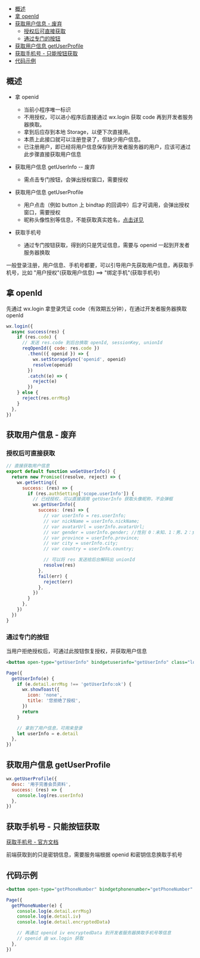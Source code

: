 - [概述](#概述)
- [拿 openId](#拿-openid)
- [获取用户信息 - 废弃](#获取用户信息---废弃)
  - [授权后可直接获取](#授权后可直接获取)
  - [通过专门的按钮](#通过专门的按钮)
- [获取用户信息 getUserProfile](#获取用户信息-getuserprofile)
- [获取手机号 - 只能按钮获取](#获取手机号---只能按钮获取)
- [代码示例](#代码示例)

## 概述

- 拿 openid

  - 当前小程序唯一标识
  - 不用授权，可以进小程序后直接通过 wx.login 获取 code 再到开发者服务器换取。
  - 拿到后应存到本地 Storage，以便下次直接用。
  - 本质上此接口就可以注册登录了，但缺少用户信息。
  - 已注册用户，即已经将用户信息保存到开发者服务器的用户，应该可通过此步骤直接获取用户信息

- 获取用户信息 getUserInfo -- 废弃

  - 需点击专门按钮，会弹出授权窗口，需要授权

- 获取用户信息 getUserProfile

  - 用户点击（例如 button 上 bindtap 的回调中）后才可调用，会弹出授权窗口，需要授权
  - 昵称头像性别等信息，不能获取真实姓名，[点击详见](https://developers.weixin.qq.com/miniprogram/dev/api/open-api/user-info/UserInfo.html)

- 获取手机号
  - 通过专门按钮获取，得到的只是凭证信息，需要与 openid 一起到开发者服务器换取

一般登录注册，用户信息、手机号都要，可以引导用户先获取用户信息，再获取手机号，比如 "用户授权"(获取用户信息) ==> "绑定手机"(获取手机号)

## 拿 openId

先通过 wx.login 拿登录凭证 code（有效期五分钟），在通过开发者服务器换取 openId

```js
wx.login({
  async success(res) {
    if (res.code) {
      // 发送 res.code 到后台换取 openId, sessionKey, unionId
      reqOpenId({ code: res.code })
        .then(({ openid }) => {
          wx.setStorageSync('openid', openid)
          resolve(openid)
        })
        .catch((e) => {
          reject(e)
        })
    } else {
      reject(res.errMsg)
    }
  },
})
```

## 获取用户信息 - 废弃

### 授权后可直接获取

```js
// 直接获取用户信息
export default function wxGetUserInfo() {
  return new Promise((resolve, reject) => {
    wx.getSetting({
      success: (res) => {
        if (res.authSetting['scope.userInfo']) {
          // 已经授权，可以直接调用 getUserInfo 获取头像昵称，不会弹框
          wx.getUserInfo({
            success: (res) => {
              // var userInfo = res.userInfo;
              // var nickName = userInfo.nickName;
              // var avatarUrl = userInfo.avatarUrl;
              // var gender = userInfo.gender; //性别 0：未知、1：男、2：女
              // var province = userInfo.province;
              // var city = userInfo.city;
              // var country = userInfo.country;

              // 可以将 res 发送给后台解码出 unionId
              resolve(res)
            },
            fail(err) {
              reject(err)
            },
          })
        }
      },
    })
  })
}
```

### 通过专门的按钮

当用户拒绝授权后，可通过此按钮恢复授权，并获取用户信息

```xml
<button open-type="getUserInfo" bindgetuserinfo="getUserInfo" class="login-button">微信授权</button>
```

```js
Page({
  getUserInfo(e) {
    if (e.detail.errMsg !== 'getUserInfo:ok') {
      wx.showToast({
        icon: 'none',
        title: '您拒绝了授权',
      })
      return
    }

    // 拿到了用户信息，可用来登录
    let userInfo = e.detail
  },
})
```

## 获取用户信息 getUserProfile

```js
wx.getUserProfile({
  desc: '用于完善会员资料',
  success: (res) => {
    console.log(res.userInfo)
  },
})
```

## 获取手机号 - 只能按钮获取

[获取手机号 - 官方文档](https://developers.weixin.qq.com/miniprogram/dev/framework/open-ability/getPhoneNumber.html)

前端获取到的只是密钥信息，需要服务端根据 openid 和密钥信息换取手机号

## 代码示例

```xml
<button open-type="getPhoneNumber" bindgetphonenumber="getPhoneNumber" class="login-button">绑定手机号</button>
```

```js
Page({
  getPhoneNumber(e) {
    console.log(e.detail.errMsg)
    console.log(e.detail.iv)
    console.log(e.detail.encryptedData)

    // 再通过 openid iv encryptedData 到开发者服务器换取手机号等信息
    // openid 由 wx.login 获取
  },
})
```
